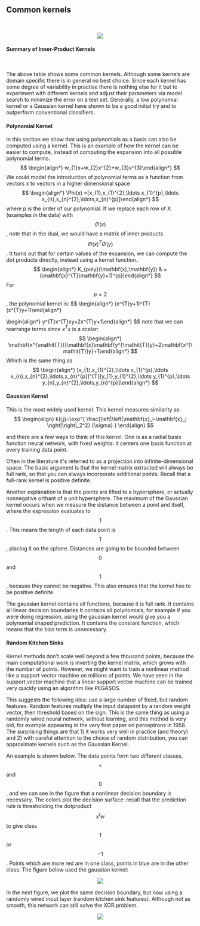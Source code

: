 ## Common kernels 

<br>

<p align="center">
	<img class="plot" src="/assets/image26.png" />
</p>

#### Summary of Inner-Product Kernels 

<br>

The above table shows some common kernels. Although some kernels are domain specific there is in general no best choice. Since each kernel has some degree of variability in practise there is nothing else for it but to experiment with different kernels and adjust their parameters via model search to minimize the error on a test set. Generally, a low polynomial kernel or a Gaussian kernel have shown to be a good initial try and to outperform conventional classifiers.

#### Polynomial Kernel
In this section we show that using polynomials as a basis can also be computed using a kernel. This is an example of how the kernel can be easier to compute, instead of computing the expansion into all possible polynomial terms. 
$$
\begin{align*}
w_{1}x+w_{2}x^{2}+w_{3}x^{3}\end{align*}
$$
We could model the introduction of polynomial terms as a function
from vectors x to vectors in a higher dimensional space
$$
\begin{align*}
\Phi(x)  =[x_{1},x_{1}^{2},\ldots x_{1}^{p},\ldots x_{n},x_{n}^{2},\ldots,x_{n}^{p}]\end{align*}
$$
where p is the order of our polynomial. If we replace each row of X (examples in the data) with $$\Phi(x)$$, note that in the dual, we would have a matrix of inner products $$\Phi(x)^{T}\Phi(y)$$. It turns out that for certain values of the expansion, we can compute the dot products directly, instead using a kernel function.
$$
\begin{align*}
K_{poly}(\mathbf{x},\mathbf{y}) & =(\mathbf{x}^{T}\mathbf{y}+1)^{p}\end{align*}
$$
For $$p=2$$, the polynomial kernel is:
$$
\begin{align*}
(x^{T}y+1)^{T}(x^{T}y+1)\end{align*}

\begin{align*}
y^{T}x^{T}xy+2x^{T}y+1\end{align*}
$$
note that we can rearrange terms since $x^{T}x$ is a scalar:
$$
\begin{align*}
\mathbf{x^{\mathit{T}}}\mathbf{x}\mathbf{y^{\mathit{T}}y}+2\mathbf{x^{\mathit{T}}y}+1\end{align*}
$$
Which is the same thing as
$$
\begin{align*}
[x_{1},x_{1}^{2},\ldots x_{1}^{p},\ldots x_{n},x_{n}^{2},\ldots,x_{n}^{p}]^{T}[y_{1},y_{1}^{2},\ldots y_{1}^{p},\ldots y_{n},y_{n}^{2},\ldots,y_{n}^{p}]\end{align*}
$$


#### Gaussian Kernel
This is the most widely used kernel. This kernel measures similarity as 
$$
\begin{align}
 k(i,j)=\exp^{  \frac{\left|\left|\mathbf{x}_i-\mathbf{x}_j \right|\right|_2^2} {\sigma}    }
\end{align}
$$

and there are a few ways to think of this kernel. One is as a radial basis function neural network, with fixed weights: it centers one basis function at every training data point. 

Often in the literature it's referred to as a projection into infinite-dimensional space. The basic argument is that the kernel matrix extracted will always be full rank, so that you can always incorporate additional points. Recall that a full-rank kernel is positive definite. 

Another explanation is that the points are lifted to a hypersphere, or actually nonnegative orthant of a unit hypersphere. The maximum of the Gaussian kernel occurs when we measure the distance between a point and itself, where the expression evaluates to $$1$$. This means the length of each data point is $$1$$, placing it on the sphere. Distances are going to be bounded between $$0$$ and $$1$$, because they cannot be negative. This also ensures that the kernel has to be positive definite. 

The gaussian kernel contains all functions, because it is full rank. 
It contains all linear decision boundaries 
It contains all polynomials, for example if you were doing regression, using the gaussian kernel would give you a polynomial shaped prediction.
It contains the constant function, which means that the bias term is unnecessary.
 
#### Random Kitchen Sinks
Kernel methods don’t scale well beyond a few thousand points, because the main computational work is inverting the kernel matrix, which grows with the number of points. However, we might want to train a nonlinear method like a support vector machine on millions of points. We have seen in the support vector machine that a linear support vector machine can be trained very quickly using an algorithm like PEGASOS. 

This suggests the following idea: use a large number of fixed, but random features. Random features multiply the input datapoint by a random weight vector, then threshold based on the sign. This is the same thing as using a randomly wired neural network, without learning, and this method is very old, for example appearing in the very first paper on perceptrons in 1958. The surprising things are that 1) it works very well in practice (and theory) and 2) with careful attention to the choice of random distribution, you can approximate kernels such as the Gaussian Kernel. 

An example is shown below. The data points form two different classes, $$+$$ and $$0$$, and we can see in the figure that a nonlinear decision boundary is necessary. The colors plot the decision surface: recall that the prediction rule is thresholding the dotproduct $$x^t w$$ to give class $$1$$ or $$-1$$.  Points which are more red are in one class, points in blue are in the other class. The figure below used the gaussian kernel:

<p align="center">
	<img class="plot" src="/assets/image4.png" />
</p>


In the next figure, we plot the same decision boundary, but now using a randomly wired input layer (random kitchen sink features). Although not as smooth, this network can still solve the XOR problem.

<p align="center">
	<img class="plot" src="/assets/image29.png" />
</p>


